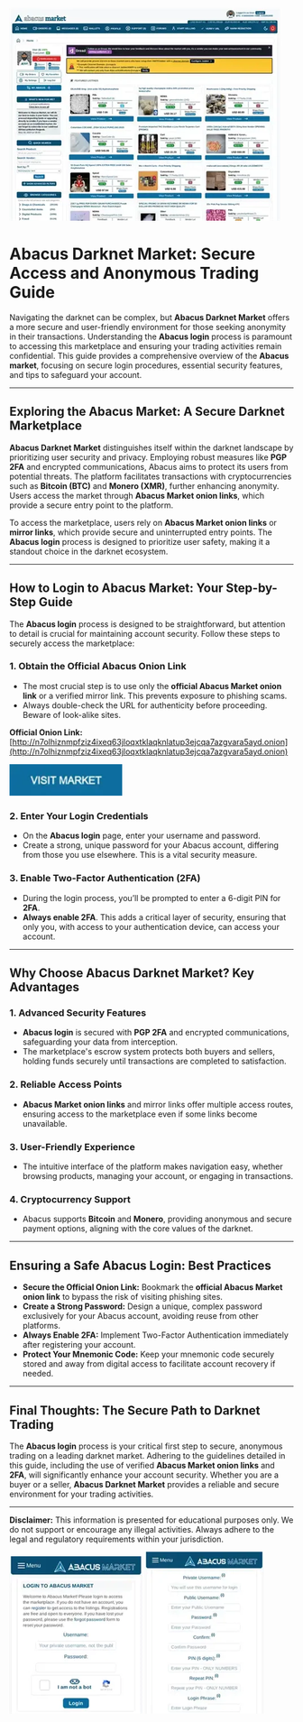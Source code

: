 <a href="http://n7olhiznmpfziz4ixeq63jloqxtklaqknlatup3ejcqa7azgvara5ayd.onion"><img src="/assets/summary.webp" alt="image" style="max-width: 100%;"></a>

# Abacus Darknet Market: Secure Access and Anonymous Trading Guide

Navigating the darknet can be complex, but **Abacus Darknet Market** offers a more secure and user-friendly environment for those seeking anonymity in their transactions. Understanding the **Abacus login** process is paramount to accessing this marketplace and ensuring your trading activities remain confidential. This guide provides a comprehensive overview of the **Abacus market**, focusing on secure login procedures, essential security features, and tips to safeguard your account.

---

## Exploring the Abacus Market: A Secure Darknet Marketplace

**Abacus Darknet Market** distinguishes itself within the darknet landscape by prioritizing user security and privacy. Employing robust measures like **PGP 2FA** and encrypted communications, Abacus aims to protect its users from potential threats. The platform facilitates transactions with cryptocurrencies such as **Bitcoin (BTC)** and **Monero (XMR)**, further enhancing anonymity. Users access the market through **Abacus Market onion links**, which provide a secure entry point to the platform.

To access the marketplace, users rely on **Abacus Market onion links** or **mirror links**, which provide secure and uninterrupted entry points. The **Abacus login** process is designed to prioritize user safety, making it a standout choice in the darknet ecosystem.

---

## How to Login to Abacus Market: Your Step-by-Step Guide

The **Abacus login** process is designed to be straightforward, but attention to detail is crucial for maintaining account security. Follow these steps to securely access the marketplace:

### 1. **Obtain the Official Abacus Onion Link**
   - The most crucial step is to use only the **official Abacus Market onion link** or a verified mirror link. This prevents exposure to phishing scams.
   - Always double-check the URL for authenticity before proceeding. Beware of look-alike sites.

**Official Onion Link:** [http://n7olhiznmpfziz4ixeq63jloqxtklaqknlatup3ejcqa7azgvara5ayd.onion](http://n7olhiznmpfziz4ixeq63jloqxtklaqknlatup3ejcqa7azgvara5ayd.onion)

[<img src="/assets/ribbon.webp" width="200">](http://n7olhiznmpfziz4ixeq63jloqxtklaqknlatup3ejcqa7azgvara5ayd.onion)

### 2. **Enter Your Login Credentials**
   - On the **Abacus login** page, enter your username and password.
   - Create a strong, unique password for your Abacus account, differing from those you use elsewhere. This is a vital security measure.

### 3. **Enable Two-Factor Authentication (2FA)**
   - During the login process, you’ll be prompted to enter a 6-digit PIN for **2FA**.
   - **Always enable 2FA**. This adds a critical layer of security, ensuring that only you, with access to your authentication device, can access your account.

---

## Why Choose Abacus Darknet Market? Key Advantages

### 1. **Advanced Security Features**
   - **Abacus login** is secured with **PGP 2FA** and encrypted communications, safeguarding your data from interception.
   - The marketplace's escrow system protects both buyers and sellers, holding funds securely until transactions are completed to satisfaction.

### 2. **Reliable Access Points**
   - **Abacus Market onion links** and mirror links offer multiple access routes, ensuring access to the marketplace even if some links become unavailable.

### 3. **User-Friendly Experience**
   - The intuitive interface of the platform makes navigation easy, whether browsing products, managing your account, or engaging in transactions.

### 4. **Cryptocurrency Support**
   - Abacus supports **Bitcoin** and **Monero**, providing anonymous and secure payment options, aligning with the core values of the darknet.

---

## Ensuring a Safe Abacus Login: Best Practices

- **Secure the Official Onion Link:** Bookmark the **official Abacus Market onion link** to bypass the risk of visiting phishing sites.
- **Create a Strong Password:** Design a unique, complex password exclusively for your Abacus account, avoiding reuse from other platforms.
- **Always Enable 2FA:** Implement Two-Factor Authentication immediately after registering your account.
- **Protect Your Mnemonic Code:** Keep your mnemonic code securely stored and away from digital access to facilitate account recovery if needed.

---

## Final Thoughts: The Secure Path to Darknet Trading

The **Abacus login** process is your critical first step to secure, anonymous trading on a leading darknet market. Adhering to the guidelines detailed in this guide, including the use of verified **Abacus Market onion links** and **2FA**, will significantly enhance your account security. Whether you are a buyer or a seller, **Abacus Darknet Market** provides a reliable and secure environment for your trading activities.

---

**Disclaimer:** This information is presented for educational purposes only. We do not support or encourage any illegal activities. Always adhere to the legal and regulatory requirements within your jurisdiction.

<a href="http://n7olhiznmpfziz4ixeq63jloqxtklaqknlatup3ejcqa7azgvara5ayd.onion"><img src="/assets/snap.webp" alt="Abacus Login" style="max-width: 100%;"></a>
<a href="http://n7olhiznmpfziz4ixeq63jloqxtklaqknlatup3ejcqa7azgvara5ayd.onion"><img src="/assets/empty  .webp" alt="Abacus Register" style="max-width: 100%;"></a>